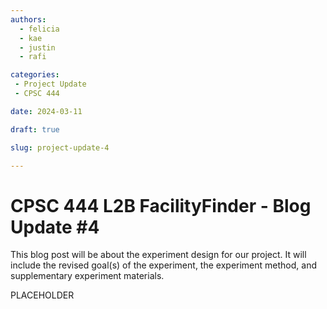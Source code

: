 ```yaml
---
authors:
  - felicia
  - kae
  - justin
  - rafi

categories:
 - Project Update
 - CPSC 444

date: 2024-03-11

draft: true

slug: project-update-4

---
```


# CPSC 444 L2B FacilityFinder - Blog Update #4

This blog post will be about the experiment design for our project. It will include the revised goal(s) of the experiment, the experiment method, and supplementary experiment materials.

<!-- more -->

PLACEHOLDER



